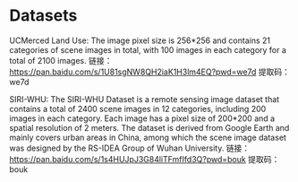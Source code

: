 # Datasets

UCMerced Land Use:
The image pixel size is 256*256 and contains 21 categories of scene images in total, with 100 images in each category for a total of 2100 images.
链接：https://pan.baidu.com/s/1U81sgNW8QH2iaK1H3lm4EQ?pwd=we7d 
提取码：we7d


SIRI-WHU:
The SIRI-WHU Dataset is a remote sensing image dataset that contains a total of 2400 scene images in 12 categories, including 200 images in each category. Each image has a pixel size of 200*200 and a spatial resolution of 2 meters. The dataset is derived from Google Earth and mainly covers urban areas in China, among which the scene image dataset was designed by the RS-IDEA Group of Wuhan University.
链接：https://pan.baidu.com/s/1s4HUJpJ3G84liTFmfIfd3Q?pwd=bouk 
提取码：bouk
